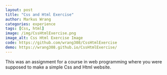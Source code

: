 ```yaml
---
layout: post
title: "Css and Html Exercise"
author: Markus Wrang
categories: experience
tags: [Css, html]
image: /img/CssHtmlExercise.png
image_alt: Css Html Exercise Image
code: https://github.com/wrang308/CssHtmlExercise
demo: https://wrang308.github.io/CssHtmlExercise/
---
```

This was an assignment for a course in web programming where you were supposed to
make a simple Css and Html website.
